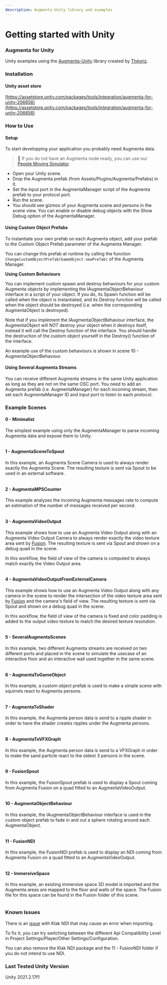```yaml
---
description: Augmenta Unity library and examples
---
```


# Getting started with Unity

### Augmenta for Unity

Unity examples using the [Augmenta-Unity](https://github.com/theoriz/augmentaunity) library created by [Théoriz](http://www.theoriz.com/en/).

### Installation

#### Unity asset store

[https://assetstore.unity.com/packages/tools/integration/augmenta-for-unity-206658](https://assetstore.unity.com/packages/tools/integration/augmenta-for-unity-206658)

### How to Use

#### Setup

To start developping your application you probably need Augmenta data.

> 👋 If you do not have an Augmenta node ready, you can use our [People Moving Simulator](http://localhost:5000/o/WMYiWQEgbBaNqcMYxuGj/s/ckwiO6YnYe34GTO1xUnh/).

* Open your Unity scene.
* Drop the Augmenta prefab (from Assets/Plugins/Augmenta/Prefabs) in it.
* Set the input port in the AugmentaManager script of the Augmenta prefab to your protocol port.
* Run the scene.
* You should see gizmos of your Augmenta scene and persons in the scene view. You can enable or disable debug objects with the Show Debug option of the AugmentaManager.

#### Using Custom Object Prefabs

To instantiate your own prefab on each Augmenta object, add your prefab to the Custom Object Prefab parameter of the Augmenta Manager.

You can change this prefab at runtime by calling the function `ChangeCustomObjectPrefab(GameObject newPrefab)` of the Augmenta Manager.

**Using Custom Behaviours**

You can implement custom spawn and destroy behaviours for your custom Augmenta objects by implementing the IAugmentaObjectBehaviour interface in a script of your object. If you do, its Spawn function will be called when the object is instantiated, and its Destroy function will be called when the object should be destroyed (i.e. when the corresponding AugmentaObject is destroyed).

Note that if you implement the IAugmentaObjectBehaviour interface, the AugmentaObject will _NOT_ destroy your object when it destroys itself, instead it will call the Destroy function of the interface. You should handle the destruction of the custom object yourself in the Destroy() function of the interface.

An example use of the custom behaviours is shown in scene 10 - AugmentaObjectBehaviour.

#### Using Several Augmenta Streams

You can receive different Augmenta streams in the same Unity application as long as they are not on the same OSC port. You need to add an Augmenta prefab (i.e. AugmentaManager) for each incoming stream, then set each AugmentaManager ID and input port to listen to each protocol.

### Example Scenes

#### 0 - Minimalist

The simplest example using only the AugmentaManager to parse incoming Augmenta data and expose them to Unity.

<figure><img src="https://camo.githubusercontent.com/9c7ccdfabc555f5bb124ccbac73672232e539547c8c6ddfa9a82133070fbd438/68747470733a2f2f6d656469612e67697068792e636f6d2f6d656469612f59314d6a4152414638634d75324f6558466e2f67697068792e676966" alt=""><figcaption></figcaption></figure>

#### 1 - AugmentaSceneToSpout

In this example, an Augmenta Scene Camera is used to always render exactly the Augmenta Scene. The resulting texture is sent via Spout to be used in an external software.

<figure><img src="https://camo.githubusercontent.com/7eb1cb63f361c1e73628f6e0234685f4539ffd19928a9551d5017cf1357800f1/68747470733a2f2f6d656469612e67697068792e636f6d2f6d656469612f6947396d336b505475354e775a67707135542f67697068792e676966" alt=""><figcaption></figcaption></figure>

#### 2 - AugmentaMPSCounter

This example analyzes the incoming Augmenta messages rate to compute an estimation of the number of messages received per second.

<figure><img src="https://camo.githubusercontent.com/cbdbf5d80fe83ec6059f031494cd9503ac8672e9dfd8aac6dc95149267fc5135/68747470733a2f2f6d656469612e67697068792e636f6d2f6d656469612f596c66346356585077367545774f6935646d2f67697068792e676966" alt=""><figcaption></figcaption></figure>

#### 3 - AugmentaVideoOutput

This example shows how to use an Augmenta Video Output along with an Augmenta Video Output Camera to always render exactly the video texture area sent by [Fusion](https://augmenta-tech.com/download/#fusion). The resulting texture is sent via Spout and shown on a debug quad in the scene.

In this workflow, the field of view of the camera is computed to always match exactly the Video Output area.

<figure><img src="https://camo.githubusercontent.com/ccf8a6a15f6ee88938a9d9a542407116f385d8f4dda826f70c703a40f19c264e/68747470733a2f2f6d656469612e67697068792e636f6d2f6d656469612f6c53367a434f77394670393956346c62384f2f67697068792e676966" alt=""><figcaption></figcaption></figure>

#### 4 - AugmentaVideoOutputFromExternalCamera

This example shows how to use an Augmenta Video Output along with any camera in the scene to render the intersection of the video texture area sent by [Fusion](https://augmenta-tech.com/download/#fusion) and the camera's field of view. The resulting texture is sent via Spout and shown on a debug quad in the scene.

In this workflow, the field of view of the camera is fixed and color padding is added to the output video texture to match the desired texture resolution.

<figure><img src="https://camo.githubusercontent.com/0aadba22e88fcaea06b2179e047bc48d4b27ba766085be3038f8f0b768fe868a/68747470733a2f2f6d656469612e67697068792e636f6d2f6d656469612f656b3463336c44496a4955627158354f42662f67697068792e676966" alt=""><figcaption></figcaption></figure>

#### 5 - SeveralAugmentaScenes

In this example, two different Augmenta streams are received on two different ports and placed in the scene to simulate the usecase of an interactive floor and an interactive wall used together in the same scene.

<figure><img src="https://camo.githubusercontent.com/4f67780b0ad7eab3d5dd60a9a57c37c7a07d53ed5006061aa71466fa5d4ffb0f/68747470733a2f2f6d656469612e67697068792e636f6d2f6d656469612f686f795a77385a4d354b564c475437736d362f67697068792e676966" alt=""><figcaption></figcaption></figure>

#### 6 - AugmentaToGameObject

In this example, a custom object prefab is used to make a simple scene with squirrels react to Augmenta persons.

<figure><img src="https://camo.githubusercontent.com/666fbfac0ff83c32e2e94920d38c66785febc5cdd0e9e02ca172f0ff7c3df8bf/68747470733a2f2f6d656469612e67697068792e636f6d2f6d656469612f506c793154434b763873744c49474e6543742f67697068792e676966" alt=""><figcaption></figcaption></figure>

#### 7 - AugmentaToShader

In this example, the Augmenta person data is send to a ripple shader in order to have the shader creates ripples under the Augmenta persons.

<figure><img src="https://camo.githubusercontent.com/bb7b7252810d8caaa72da9d2ef8266d4c3a48518c1cc23dc96832dfaf959085e/68747470733a2f2f6d656469612e67697068792e636f6d2f6d656469612f694b47786f3177353933474b4b565245586b2f67697068792e676966" alt=""><figcaption></figcaption></figure>

#### 8 - AugmentaToVFXGraph

In this example, the Augmenta person data is send to a VFXGraph in order to make the sand particle react to the oldest 3 persons in the scene.

<figure><img src="https://camo.githubusercontent.com/dd56905d85db4df2908cf1ee2f8fb701f6675a428d0f7948748555b2d2b5706c/68747470733a2f2f6d656469612e67697068792e636f6d2f6d656469612f6b633731466d556745496737656c525464372f67697068792e676966" alt=""><figcaption></figcaption></figure>

#### 9 - FusionSpout

In this example, the FusionSpout prefab is used to display a Spout coming from Augmenta Fusion on a quad fitted to an AugmentaVideoOutput.

<figure><img src="https://camo.githubusercontent.com/a2e5b529581492e2c1ab41faa4c5e9b74efaac94de33c1ac6f3fc686804b5904/68747470733a2f2f6d656469612e67697068792e636f6d2f6d656469612f326536576b76676332383442786839345a592f67697068792e676966" alt=""><figcaption></figcaption></figure>

#### 10 - AugmentaObjectBehaviour

In this example, the IAugmentaObjectBehaviour interface is used in the custom object prefab to fade in and out a sphere rotating around each AugmentaObject.

<figure><img src="https://camo.githubusercontent.com/0bf4710a191a2c432d50e7a4e2f92655478f08d54728673798dd9eff7e8e0a33/68747470733a2f2f6d656469612e67697068792e636f6d2f6d656469612f7a354a59753437354d4b70513059466d56432f67697068792e676966" alt=""><figcaption></figcaption></figure>

#### 11 - FusionNDI

In this example, the FusionNDI prefab is used to display an NDI coming from Augmenta Fusion on a quad fitted to an AugmentaVideoOutput.

<figure><img src="https://camo.githubusercontent.com/a2e5b529581492e2c1ab41faa4c5e9b74efaac94de33c1ac6f3fc686804b5904/68747470733a2f2f6d656469612e67697068792e636f6d2f6d656469612f326536576b76676332383442786839345a592f67697068792e676966" alt=""><figcaption></figcaption></figure>

#### 12 - ImmersiveSpace

In this example, an existing immersive space 3D model is imported and the Augmenta areas are mapped to the floor and walls of the space. The Fusion file for this space can be found in the Fusion folder of this scene.

<figure><img src="https://camo.githubusercontent.com/4ba018701062a9e9404e62ff0641f51709dc9dddd198651bd0b4476ef43b5be7/68747470733a2f2f6d656469612e67697068792e636f6d2f6d656469612f32704b48387a766a4471796653436b6273582f67697068792e676966" alt=""><figcaption></figcaption></figure>

### Known Issues

There is an [issue](https://github.com/keijiro/KlakNDI/issues/130) with Klak NDI that may cause an error when importing.

To fix it, you can try switching between the different Api Compatibility Level in Project Settings/Player/Other Settings/Configuration.

You can also remove the Klak NDI package and the 11 - FusionNDI folder if you do not intend to use NDI.

### Last Tested Unity Version

Unity 2021.2.17f1
